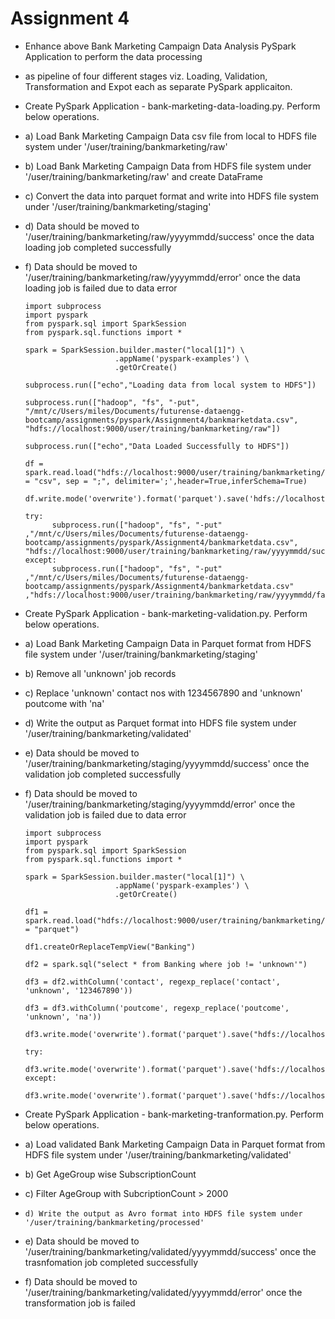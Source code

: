 # Assignment 4

- Enhance above Bank Marketing Campaign Data Analysis PySpark Application to perform the data processing
- as pipeline of four different stages viz. Loading, Validation, Transformation and Expot each as separate PySpark applicaiton.

- Create PySpark Application - bank-marketing-data-loading.py. Perform below operations.

- 	a) Load Bank Marketing Campaign Data csv file from local to HDFS file system under '/user/training/bankmarketing/raw'
- 	b) Load Bank Marketing Campaign Data from HDFS file system under '/user/training/bankmarketing/raw' and create DataFrame
- 	c) Convert the data into parquet format and write into HDFS file system under '/user/training/bankmarketing/staging'
- 	d) Data should be moved to '/user/training/bankmarketing/raw/yyyymmdd/success' once the data loading job completed successfully
- 	f) Data should be moved to '/user/training/bankmarketing/raw/yyyymmdd/error' once the data loading job is failed due to data error
  
        import subprocess
        import pyspark
        from pyspark.sql import SparkSession
        from pyspark.sql.functions import *

        spark = SparkSession.builder.master("local[1]") \
                            .appName('pyspark-examples') \
                            .getOrCreate()

        subprocess.run(["echo","Loading data from local system to HDFS"])

        subprocess.run(["hadoop", "fs", "-put",  "/mnt/c/Users/miles/Documents/futurense-dataengg-bootcamp/assignments/pyspark/Assignment4/bankmarketdata.csv", "hdfs://localhost:9000/user/training/bankmarketing/raw"])

        subprocess.run(["echo","Data Loaded Successfully to HDFS"])

        df = spark.read.load("hdfs://localhost:9000/user/training/bankmarketing/raw/bankmarketdata.csv",format = "csv", sep = ";", delimiter=';',header=True,inferSchema=True)

        df.write.mode('overwrite').format('parquet').save('hdfs://localhost:9000/user/training/bankmarketing/staging')

        try:
              subprocess.run(["hadoop", "fs", "-put" ,"/mnt/c/Users/miles/Documents/futurense-dataengg-bootcamp/assignments/pyspark/Assignment4/bankmarketdata.csv", "hdfs://localhost:9000/user/training/bankmarketing/raw/yyyymmdd/success"])
        except:
              subprocess.run(["hadoop", "fs", "-put" ,"/mnt/c/Users/miles/Documents/futurense-dataengg-bootcamp/assignments/pyspark/Assignment4/bankmarketdata.csv" ,"hdfs://localhost:9000/user/training/bankmarketing/raw/yyyymmdd/failure"])


- 	Create PySpark Application - bank-marketing-validation.py. Perform below operations.
- 	a) Load Bank Marketing Campaign Data in Parquet format from HDFS file system under '/user/training/bankmarketing/staging'
- 	b) Remove all 'unknown' job records 
- 	c) Replace 'unknown' contact nos with 1234567890 and 'unknown' poutcome with 'na'
- 	d) Write the output as Parquet format into HDFS file system under '/user/training/bankmarketing/validated'
- 	e) Data should be moved to '/user/training/bankmarketing/staging/yyyymmdd/success' once the validation job completed successfully
- 	f) Data should be moved to '/user/training/bankmarketing/staging/yyyymmdd/error' once the validation job is failed due to data error


        import subprocess
        import pyspark
        from pyspark.sql import SparkSession
        from pyspark.sql.functions import *
        
        spark = SparkSession.builder.master("local[1]") \
                            .appName('pyspark-examples') \
                            .getOrCreate()
        
        df1 = spark.read.load("hdfs://localhost:9000/user/training/bankmarketing/staging",format = "parquet")

        df1.createOrReplaceTempView("Banking")
        
        df2 = spark.sql("select * from Banking where job != 'unknown'")
        
        df3 = df2.withColumn('contact', regexp_replace('contact', 'unknown', '123467890'))

        df3 = df3.withColumn('poutcome', regexp_replace('poutcome', 'unknown', 'na'))
        
        df3.write.mode('overwrite').format('parquet').save("hdfs://localhost:9000/user/training/bankmarketing/validated")
        
        try:
          df3.write.mode('overwrite').format('parquet').save('hdfs://localhost:9000/user/training/bankmarketing/staging/yyyymmdd/success')
        except:
          df3.write.mode('overwrite').format('parquet').save('hdfs://localhost:9000/user/training/bankmarketing/staging/yyyymmdd/failure')
 
- Create PySpark Application - bank-marketing-tranformation.py. Perform below operations.
- 	a) Load validated Bank Marketing Campaign Data in Parquet format from HDFS file system under '/user/training/bankmarketing/validated'
- 	b) Get AgeGroup wise SubscriptionCount
- 	c) Filter AgeGroup with SubcriptionCount > 2000 
-	  d) Write the output as Avro format into HDFS file system under '/user/training/bankmarketing/processed'
- 	e) Data should be moved to '/user/training/bankmarketing/validated/yyyymmdd/success' once the trasnfomation job completed successfully
- 	f) Data should be moved to '/user/training/bankmarketing/validated/yyyymmdd/error' once the transformation job is failed
        
        
        
